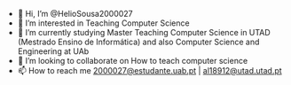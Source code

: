 - 👋 Hi, I’m @HelioSousa2000027
- 👀 I’m interested in Teaching Computer Science
- 🌱 I’m currently studying Master Teaching Computer Science in UTAD (Mestrado Ensino de Informática) and also Computer Science and Engineering at UAb
- 💞️ I’m looking to collaborate on How to teach computer science
- 📫 How to reach me 2000027@estudante.uab.pt | al18912@utad.utad.pt

<!---
HelioSousa2000027/HelioSousa2000027 is a ✨ special ✨ repository because its `README.md` (this file) appears on your GitHub profile.
You can click the Preview link to take a look at your changes.
--->
